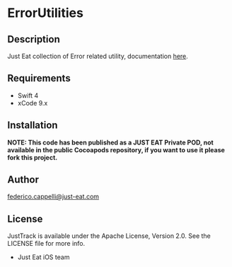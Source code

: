 # ErrorUtilities

<!--[![Build Status](https://www.bitrise.io/app/1cfda509ef91818b.svg?token=WF2YoPSZuIctfjiK4H0hjA&branch=master)](https://www.bitrise.io/app/442b91f712756e0c)
[![Version](https://img.shields.io/cocoapods/v/ErrorUtilities.svg?style=flat)](http://cocoapods.org/pods/ErrorUtilities)
[![License](https://img.shields.io/cocoapods/l/ErrorUtilities.svg?style=flat)](http://cocoapods.org/pods/ErrorUtilities)
[![Platform](https://img.shields.io/cocoapods/p/ErrorUtilities.svg?style=flat)](http://cocoapods.org/pods/ErrorUtilities)-->

## Description
Just Eat collection of Error related utility, documentation [here](https://tech.just-eat.com/?p=465107).

## Requirements

- Swift 4
- xCode 9.x

## Installation

**NOTE: This code has been published as a JUST EAT Private POD, not available in the public Cocoapods repository, if you want to use it please fork this project.**

## Author

federico.cappelli@just-eat.com

## License

JustTrack is available under the Apache License, Version 2.0. See the LICENSE file for more info.


- Just Eat iOS team